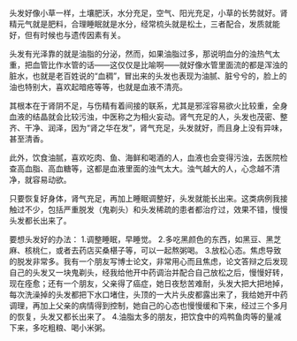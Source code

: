 头发好像小草一样，土壤肥沃，水分充足，空气、阳光充足，小草的长势就好。肾精元气就是肥料，合理睡眠就是水分，经常梳头就是松土，三者配合，发质就能好，但有时候也与遗传因素有关。

头发有光泽靠的就是油脂的分泌，然而，如果油脂过多，那说明血分的浊热气太重，把血管比作水管的话——这仅仅是比喻啊——就好像水管里面流的都是浑浊的脏水，也就是老百姓说的“血稠”，冒出来的头发也表现为油腻、脏兮兮的，脸上的油也特别大，喜欢起暗疮等等，也就是血液不清亮。

其根本在于肾阴不足，与伤精有着间接的联系，尤其是邪淫容易欲火比较重，全身血液的结晶就会比较污浊，中医称之为相火妄动。肾气充足的人，头发也茂密、整齐、干净、润泽，因为“肾之华在发”，肾气充足，头发就好，而且身上没有异味，甚至清香。

此外，饮食油腻，喜欢吃肉、鱼、海鲜和喝酒的人，血液也会变得污浊，去医院检查高血脂、高血糖等，这都是血液里面的浊气太大。浊气越大的人，心念越不清净，就容易动欲。

只要恢复好身体，肾气充足，再加上睡眠调整好，头发就能长出来。这类病例我接触过不少，包括严重脱发（鬼剃头）和头发稀疏的患者都治疗过，效果不错，慢慢头发都长出来了。

要想头发好的办法：
1.调整睡眠，早睡觉。
2.多吃黑颜色的东西，如黑豆、黑芝麻、核桃仁，或者去药店买桑椹子等，可以一起熬粥喝。
3.放松心态。焦虑导致的脱发非常多。我有一个朋友写博士论文，非常用心而且焦虑，论文答辩之后发现自己的头发又一块鬼剃头，经我给他开中药调治并配合自己放松之后，慢慢好转，现在痊愈；还有一个朋友，父亲得了癌症，她日夜愁苦难耐，头发大把大把地掉，每次洗澡掉的头发都把下水口堵住，头顶的一大片头皮都露出来了，我给她开中药调理，再加上父亲的病情得到控制，她自己的心态也慢慢缓和下来，经过三个多月的恢复，头发又都长出来了。
4.油脂太多的朋友，把饮食中的鸡鸭鱼肉等的量减下来，多吃粗粮、喝小米粥。
